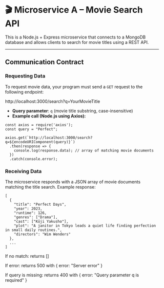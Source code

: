 # 🎬 Microservice A – Movie Search API

This is a Node.js + Express microservice that connects to a MongoDB database and allows clients to search for movie titles using a REST API.

---

## Communication Contract

### Requesting Data

To request movie data, your program must send a `GET` request to the following endpoint:

http://localhost:3000/search?q=YourMovieTitle

- **Query parameter**: `q` (movie title substring, case-insensitive)
- **Example call (Node.js using Axios):**

```
const axios = require('axios');
const query = "Perfect";

axios.get(`http://localhost:3000/search?q=${encodeURIComponent(query)}`)
  .then(response => {
    console.log(response.data); // array of matching movie documents
  })
  .catch(console.error);

```


### Receiving Data
The microservice responds with a JSON array of movie documents matching the title search. Example response:

```
[
  {
    "title": "Perfect Days",
    "year": 2023,
    "runtime": 126,
    "genres": ["Drama"],
    "cast": ["Kōji Yakusho"],
    "plot": "A janitor in Tokyo leads a quiet life finding perfection in small daily routines.",
    "directors": "Wim Wenders"
  },
  ...
]
```

If no match: returns []

If error: returns 500 with { error: "Server error" }

If query is missing: returns 400 with { error: "Query parameter q is required" }


